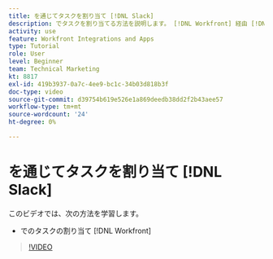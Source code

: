```yaml
---
title: を通じてタスクを割り当て [!DNL Slack]
description: でタスクを割り当てる方法を説明します。 [!DNL Workfront] 経由 [!DNL Slack]
activity: use
feature: Workfront Integrations and Apps
type: Tutorial
role: User
level: Beginner
team: Technical Marketing
kt: 8817
exl-id: 419b3937-0a7c-4ee9-bc1c-34b03d818b3f
doc-type: video
source-git-commit: d39754b619e526e1a869deedb38dd2f2b43aee57
workflow-type: tm+mt
source-wordcount: '24'
ht-degree: 0%

---
```


# を通じてタスクを割り当て [!DNL Slack]

このビデオでは、次の方法を学習します。

* でのタスクの割り当て [!DNL Workfront]

>[!VIDEO](https://video.tv.adobe.com/v/335117/?quality=12)
